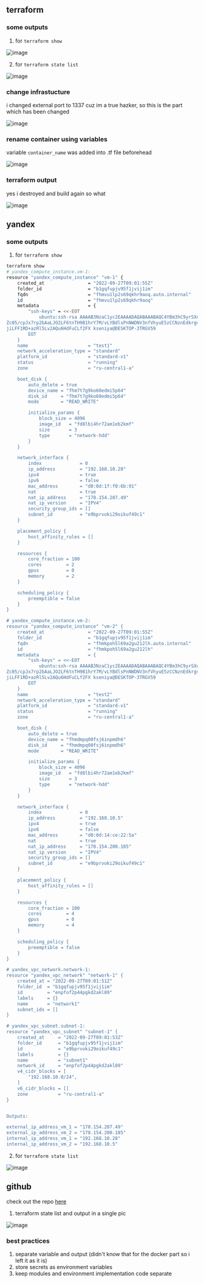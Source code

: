 ## terraform

### some outputs
1. for `terraform show`

![image](https://user-images.githubusercontent.com/63815121/192403397-1ec662b8-2130-4dd3-8ff0-7bc069ace92a.png)

2. for `terraform state list`

![image](https://user-images.githubusercontent.com/63815121/192400216-5aa94b86-e834-4d67-88db-50f18809e62b.png)


### change infrastucture
i changed external port to 1337 cuz im a true hazker, so this is the part which has been changed

![image](https://user-images.githubusercontent.com/63815121/192401109-2ec0fe60-b82e-4d28-8038-801dc8c55d5f.png)

### rename container using variables
variable `container_name` was added into .tf file beforehead

![image](https://user-images.githubusercontent.com/63815121/192401598-8945dfa7-142a-414c-a9e0-f0f01851c735.png)


### terraform output
yes i destroyed and build again so what

![image](https://user-images.githubusercontent.com/63815121/192402402-6d75d784-dd9d-4c77-8116-1b2b0fed9fb4.png)


## yandex
### some outputs
1. for `terraform show`

```bash
terraform show
# yandex_compute_instance.vm-1:
resource "yandex_compute_instance" "vm-1" {
    created_at                = "2022-09-27T09:01:55Z"
    folder_id                 = "b1gqfupjv95f1jvij1im"
    fqdn                      = "fhmvu1lp2s69qkhr9aoq.auto.internal"
    id                        = "fhmvu1lp2s69qkhr9aoq"
    metadata                  = {
        "ssh-keys" = <<-EOT
            ubuntu:ssh-rsa AAAAB3NzaC1yc2EAAAADAQABAAABAQC4YBm3hC9yrSXc5uiUgYVhnjJdlHu7FJ6ijf+HtCbboQtuPu+KIAjepkF5RZtu+i6fCn7aZXAndF8ZToFQqXgazpv0yZ2zLtMj8P3pSlvv+2YOBc3HNpVZN5xf+JoH+
Zc05/cpJx7rp2bAaLJO2LF6tnTH9B1hrY7M/vLYBdlsPnNWDNV3nfVhyuE5zCCNznEdkrgv8ml9MZXjnxAb/Nw+4gRlGV10fWA9tqgvOlF1AAKGT36xz4b6jkS9PcuWLLl0l3WlpJhMD2TpJWstuqiBLMUZu07kCURG5wMRIO3L1OPeiPGdKrdfr
jiLFF1RD+azRl5Lv2AQu6HdFuCLf2FX kseniya@DESKTOP-3TRGV59
        EOT
    }
    name                      = "test1"
    network_acceleration_type = "standard"
    platform_id               = "standard-v1"
    status                    = "running"
    zone                      = "ru-central1-a"

    boot_disk {
        auto_delete = true
        device_name = "fhm7t7g9ko60edmi5p64"
        disk_id     = "fhm7t7g9ko60edmi5p64"
        mode        = "READ_WRITE"

        initialize_params {
            block_size = 4096
            image_id   = "fd8lbi4hr72am1eb2kmf"
            size       = 3
            type       = "network-hdd"
        }
    }

    network_interface {
        index              = 0
        ip_address         = "192.168.10.28"
        ipv4               = true
        ipv6               = false
        mac_address        = "d0:0d:1f:f0:6b:91"
        nat                = true
        nat_ip_address     = "178.154.207.49"
        nat_ip_version     = "IPV4"
        security_group_ids = []
        subnet_id          = "e9bprvoki29oikuf49c1"
    }

    placement_policy {
        host_affinity_rules = []
    }

    resources {
        core_fraction = 100
        cores         = 2
        gpus          = 0
        memory        = 2
    }

    scheduling_policy {
        preemptible = false
    }
}

# yandex_compute_instance.vm-2:
resource "yandex_compute_instance" "vm-2" {
    created_at                = "2022-09-27T09:01:55Z"
    folder_id                 = "b1gqfupjv95f1jvij1im"
    fqdn                      = "fhmkpoh5l69a2gu212lh.auto.internal"
    id                        = "fhmkpoh5l69a2gu212lh"
    metadata                  = {
        "ssh-keys" = <<-EOT
            ubuntu:ssh-rsa AAAAB3NzaC1yc2EAAAADAQABAAABAQC4YBm3hC9yrSXc5uiUgYVhnjJdlHu7FJ6ijf+HtCbboQtuPu+KIAjepkF5RZtu+i6fCn7aZXAndF8ZToFQqXgazpv0yZ2zLtMj8P3pSlvv+2YOBc3HNpVZN5xf+JoH+
Zc05/cpJx7rp2bAaLJO2LF6tnTH9B1hrY7M/vLYBdlsPnNWDNV3nfVhyuE5zCCNznEdkrgv8ml9MZXjnxAb/Nw+4gRlGV10fWA9tqgvOlF1AAKGT36xz4b6jkS9PcuWLLl0l3WlpJhMD2TpJWstuqiBLMUZu07kCURG5wMRIO3L1OPeiPGdKrdfr
jiLFF1RD+azRl5Lv2AQu6HdFuCLf2FX kseniya@DESKTOP-3TRGV59
        EOT
    }
    name                      = "test2"
    network_acceleration_type = "standard"
    platform_id               = "standard-v1"
    status                    = "running"
    zone                      = "ru-central1-a"

    boot_disk {
        auto_delete = true
        device_name = "fhmdmpq00fsj6inpmdh6"
        disk_id     = "fhmdmpq00fsj6inpmdh6"
        mode        = "READ_WRITE"

        initialize_params {
            block_size = 4096
            image_id   = "fd8lbi4hr72am1eb2kmf"
            size       = 3
            type       = "network-hdd"
        }
    }

    network_interface {
        index              = 0
        ip_address         = "192.168.10.5"
        ipv4               = true
        ipv6               = false
        mac_address        = "d0:0d:14:ce:22:5a"
        nat                = true
        nat_ip_address     = "178.154.200.185"
        nat_ip_version     = "IPV4"
        security_group_ids = []
        subnet_id          = "e9bprvoki29oikuf49c1"
    }

    placement_policy {
        host_affinity_rules = []
    }

    resources {
        core_fraction = 100
        cores         = 4
        gpus          = 0
        memory        = 4
    }

    scheduling_policy {
        preemptible = false
    }
}

# yandex_vpc_network.network-1:
resource "yandex_vpc_network" "network-1" {
    created_at = "2022-09-27T09:01:51Z"
    folder_id  = "b1gqfupjv95f1jvij1im"
    id         = "enpfof2p44pgkd2akl89"
    labels     = {}
    name       = "network1"
    subnet_ids = []
}

# yandex_vpc_subnet.subnet-1:
resource "yandex_vpc_subnet" "subnet-1" {
    created_at     = "2022-09-27T09:01:53Z"
    folder_id      = "b1gqfupjv95f1jvij1im"
    id             = "e9bprvoki29oikuf49c1"
    labels         = {}
    name           = "subnet1"
    network_id     = "enpfof2p44pgkd2akl89"
    v4_cidr_blocks = [
        "192.168.10.0/24",
    ]
    v6_cidr_blocks = []
    zone           = "ru-central1-a"
}


Outputs:

external_ip_address_vm_1 = "178.154.207.49"
external_ip_address_vm_2 = "178.154.200.185"
internal_ip_address_vm_1 = "192.168.10.28"
internal_ip_address_vm_2 = "192.168.10.5"

```


2. for `terraform state list`

![image](https://user-images.githubusercontent.com/63815121/192484645-e82377eb-ab64-4324-831c-8fd4d1b15f0c.png)



## github
check out the repo [here](https://github.com/molberte/devops-generated-repo)

1. terraform state list and output in a single pic

![image](https://user-images.githubusercontent.com/63815121/192494707-aa9048e5-08a9-403e-b665-5de0b86b7ddc.png)

### best practices
1. separate variable and output (didn't know that for the docker part so i left it as it is)
2. store secrets as environment variables
3. keep modules and environment implementation code separate
